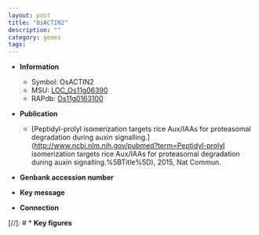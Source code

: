 ```yaml
---
layout: post
title: "OsACTIN2"
description: ""
category: genes
tags: 
---
```


* **Information**  
    + Symbol: OsACTIN2  
    + MSU: [LOC_Os11g06390](http://rice.plantbiology.msu.edu/cgi-bin/ORF_infopage.cgi?orf=LOC_Os11g06390)  
    + RAPdb: [Os11g0163100](http://rapdb.dna.affrc.go.jp/viewer/gbrowse_details/irgsp1?name=Os11g0163100)  

* **Publication**  
    + [Peptidyl-prolyl isomerization targets rice Aux/IAAs for proteasomal degradation during auxin signalling.](http://www.ncbi.nlm.nih.gov/pubmed?term=Peptidyl-prolyl isomerization targets rice Aux/IAAs for proteasomal degradation during auxin signalling.%5BTitle%5D), 2015, Nat Commun.

* **Genbank accession number**  

* **Key message**  

* **Connection**  

[//]: # * **Key figures**  


